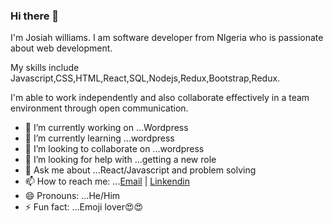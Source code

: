 ### Hi there 👋

I'm Josiah williams. I am software developer from NIgeria who is passionate about web development.

My skills include Javascript,CSS,HTML,React,SQL,Nodejs,Redux,Bootstrap,Redux.

I'm able to work independently and also collaborate effectively in a team environment through open communication.


- 🔭 I’m currently working on ...Wordpress
- 🌱 I’m currently learning ...wordpress
- 👯 I’m looking to collaborate on ...wordpress
- 🤔 I’m looking for help with ...getting a new role
- 💬 Ask me about ...React/Javascript and problem solving
- 📫 How to reach me: ...[Email](mailto:Josiahdamiwilliams@gmail.com) | [Linkendin](https://www.linkedin.com/in/josiah-williams/)
- 😄 Pronouns: ...He/Him
- ⚡ Fun fact: ...Emoji lover😍😍
